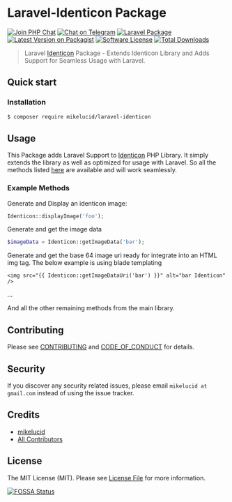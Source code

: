 Laravel-Identicon Package
=========================
[![Join PHP Chat][ico-phpchat]][link-phpchat]
[![Chat on Telegram][ico-telegram]][link-telegram]
[![Laravel Package][ico-laravel]][link-repo]
[![Latest Version on Packagist][ico-version]][link-packagist]
[![Software License][ico-license]](LICENSE.md)
[![Total Downloads][ico-downloads]][link-downloads]

> Laravel [Identicon][link-identicon] Package - Extends Identicon Library and Adds Support for Seamless Usage with Laravel.

## Quick start


### Installation

```bash
$ composer require mikelucid/laravel-identicon
```

## Usage

This Package adds Laravel Support to [Identicon][link-identicon] PHP Library. It simply extends the library as well as optimized for usage with Laravel. So all the methods listed [here][link-identicon] are available and will work seamlessly.

### Example Methods

Generate and Display an identicon image:

```php
Identicon::displayImage('foo');
```

Generate and get the image data

```php
$imageData = Identicon::getImageData('bar');
```

Generate and get the base 64 image uri ready for integrate into an HTML img tag. The below example is using blade templating

```
<img src="{{ Identicon::getImageDataUri('bar') }}" alt="bar Identicon" />
```

...

And all the other remaining methods from the main library.

## Contributing

Please see [CONTRIBUTING](CONTRIBUTING.md) and [CODE_OF_CONDUCT](CODE_OF_CONDUCT.md) for details.

## Security

If you discover any security related issues, please email `mikelucid at gmail.com` instead of using the issue tracker.

## Credits

- [mikelucid][link-author]
- [All Contributors][link-contributors]

## License

The MIT License (MIT). Please see [License File](LICENSE.md) for more information.

[![FOSSA Status](https://app.fossa.io/api/projects/git%2Bgithub.com%mikelucid%2Flaravel-identicon.svg?type=large)](https://app.fossa.io/projects/git%2Bgithub.com%mikelucid%2Flaravel-identicon?ref=badge_large)

[ico-phpchat]: https://img.shields.io/badge/Slack-PHP%20Chat-5c6aaa.svg?style=flat-square&logo=slack&labelColor=4A154B
[ico-telegram]: https://img.shields.io/badge/@PHPChatCo-2CA5E0.svg?style=flat-square&logo=telegram&label=Telegram
[ico-laravel]: https://img.shields.io/badge/Laravel-6~8-FF2D20.svg?style=flat-square&logo=laravel&labelColor=black&logoColor=white
[ico-version]: https://img.shields.io/packagist/v/irazasyed/laravel-identicon.svg?style=flat-square
[ico-license]: https://img.shields.io/badge/license-MIT-brightgreen.svg?style=flat-square
[ico-downloads]: https://img.shields.io/packagist/dt/mikelucid/laravel-identicon.svg?style=flat-square

[link-phpchat]: https://phpchat.co/?ref=laravel-identicon
[link-telegram]: https://t.me/PHPChatCo
[link-repo]: https://github.com/mikelucid/laravel-identicon
[link-packagist]: https://packagist.org/packages/mikelucid/laravel-identicon
[link-downloads]: https://packagist.org/packages/mikelucid/laravel-identicon
[link-author]: https://github.com/mikelucid
[link-contributors]: ../../contributors
[link-identicon]: https://github.com/yzalis/Identicon

